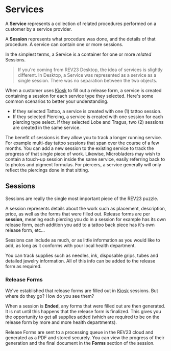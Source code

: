# Services

A **Service** represents a collection of related procedures performed on a customer by a service provider.

A **Session** represents what procedure was done, and the details of that procedure. A service can contain one or more sessions. 

In the simplest terms, a Service is a container for one or more _related_ Sessions.

> If you're coming from REV23 Desktop, the idea of services is slightly different. In Desktop, a Service was represented as a service as a single session. There was no separation between the two objects.

When a customer uses [Kiosk](kiosk.md) to fill out a release form, a service is created containing a session for each service type they selected. Here's some common scenarios to better your understanding.

- If they selected Tattoo, a service is created with one (1) tattoo session.
- If they selected Piercing, a service is created with one session for each piercing type select. If they selected Lobe and Tragus, two (2) sessions are created in the same service.

The benefit of sessions is they allow you to track a longer running service. For example multi-day tattoo sessions that span over the course of a few months. You can add a new session to the existing service to track the progress of that single piece of work. Likewise, Microbladers may wish to contain a touch-up session inside the same service, easily referring back to to photos and pigment formulas. For piercers, a service generally will only reflect the piercings done in that sitting.

<a href="#sessions"></a>
## Sessions

Sessions are really the single most important piece of the REV23 puzzle.

A session represents details about the work such as placement, description, price, as well as the forms that were filled out. Release forms are per **session**, meaning each piercing you do in a session for example has its own release form, each addition you add to a tattoo back piece has it's own release form, etc...

Sessions can include as much, or as little information as you would like to add, as long as it conforms with your local health department.

You can track supplies such as needles, ink, disposable grips, tubes and detailed jewelry information. All of this info can be added to the release form as required.

<a href="#release-forms"></a>
### Release Forms
We've established that release forms are filled out in [Kiosk](kiosk.md) sessions. But where do they go? How do you see them?

When a session is **Ended**, any forms that were filled out are then generated. It is not until this happens that the release form is finalized. This gives you the opportunity to get all supplies added (which are required to be on the release form by more and more health departments).

Release Forms are sent to a processing queue in the REV23 cloud and generated as a PDF and stored securely. You can view the progress of their generation and the final document in the **Forms** section of the session.
